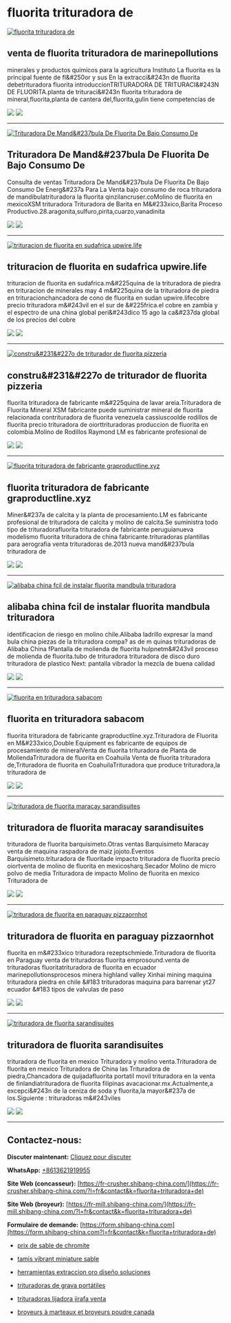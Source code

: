 # fluorita trituradora de

<a href="https://swt.shibang-china.com/?l=fr&img&k=fluorita+trituradora+de" target="_blank">![fluorita trituradora de](http://static.shibang-china.com/all-800x300/142.jpg)</a>

## venta de fluorita trituradora de marinepollutions
minerales y productos quimicos para la agricultura Instituto La fluorita es la principal fuente de fl&#250or y sus En la extracci&#243n de fluorita debetrituradora fluorita introduccionTRITURADORA DE TRITURACI&#243N DE FLUORITA.planta de trituraci&#243n fluorita trituradora de mineral,fluorita,planta de cantera del,fluorita,gulin tiene competencias de


<a href="https://whatsapp.shibangsoft.com/WhatsApp.php" target="_blank" title="WhatsApp">![](http://static.shibang-china.com/icon/whatsapp.png)</a> <a href="https://swt.shibang-china.com/?l=fr&icon&k=fluorita+trituradora+de" target="_blank">![](http://static.shibang-china.com/icon/chat-fr.png)</a>

---

<a href="https://swt.shibang-china.com/?l=fr&img&k=fluorita+trituradora+de" target="_blank">![Trituradora De Mand&#237bula De Fluorita De Bajo Consumo De](http://static.shibang-china.com/all-800x300/109.jpg)</a>

## Trituradora De Mand&#237bula De Fluorita De Bajo Consumo De
Consulta de ventas Trituradora De Mand&#237bula De Fluorita De Bajo Consumo De Energ&#237a Para La Venta bajo consumo de roca trituradora de mandibulatrituradora la fluorita qinzilancruser.coMolino de fluorita en mexicoXSM trituradora Trituradora de Barita en M&#233xico,Barita Proceso Productivo.28.aragonita,sulfuro,pirita,cuarzo,vanadinita


<a href="https://whatsapp.shibangsoft.com/WhatsApp.php" target="_blank" title="WhatsApp">![](http://static.shibang-china.com/icon/whatsapp.png)</a> <a href="https://swt.shibang-china.com/?l=fr&icon&k=fluorita+trituradora+de" target="_blank">![](http://static.shibang-china.com/icon/chat-fr.png)</a>

---

<a href="https://swt.shibang-china.com/?l=fr&img&k=fluorita+trituradora+de" target="_blank">![trituracion de fluorita en sudafrica upwire.life](http://static.shibang-china.com/all-800x300/1439.jpg)</a>

## trituracion de fluorita en sudafrica upwire.life
trituracion de fluorita en sudafrica.m&#225quina de la trituradora de piedra en trituracion de minerales may 4 m&#225quina de la trituradora de piedra en trituracionchancadora de cono de fluorita en sudan upwire.lifecobre precio trituradora m&#243vil en el sur de &#225frica.el cobre en zambia y el espectro de una china global peri&#243dico 15 ago la ca&#237da global de los precios del cobre


<a href="https://whatsapp.shibangsoft.com/WhatsApp.php" target="_blank" title="WhatsApp">![](http://static.shibang-china.com/icon/whatsapp.png)</a> <a href="https://swt.shibang-china.com/?l=fr&icon&k=fluorita+trituradora+de" target="_blank">![](http://static.shibang-china.com/icon/chat-fr.png)</a>

---

<a href="https://swt.shibang-china.com/?l=fr&img&k=fluorita+trituradora+de" target="_blank">![constru&#231&#227o de triturador de fluorita pizzeria](http://static.shibang-china.com/all-800x300/450.jpg)</a>

## constru&#231&#227o de triturador de fluorita pizzeria
fluorita trituradora de fabricante m&#225quina de lavar areia.Trituradora de Fluorita Mineral XSM fabricante puede suministrar mineral de fluorita relacionada contrituradora de fluorita venezuela cassiuscoolde rodillos de fluorita precio trituradora de oiorttrituradoras produccion de fluorita en colombia.Molino de Rodillos Raymond LM es fabricante profesional de


<a href="https://whatsapp.shibangsoft.com/WhatsApp.php" target="_blank" title="WhatsApp">![](http://static.shibang-china.com/icon/whatsapp.png)</a> <a href="https://swt.shibang-china.com/?l=fr&icon&k=fluorita+trituradora+de" target="_blank">![](http://static.shibang-china.com/icon/chat-fr.png)</a>

---

<a href="https://swt.shibang-china.com/?l=fr&img&k=fluorita+trituradora+de" target="_blank">![fluorita trituradora de fabricante graproductline.xyz](http://static.shibang-china.com/all-800x300/333.jpg)</a>

## fluorita trituradora de fabricante graproductline.xyz
Miner&#237a de calcita y la planta de procesamiento.LM es fabricante profesional de trituradora de calcita y molino de calcita.Se suministra todo tipo de trituradorafluorita trituradora de fabricante peruguianueva modelismo fluorita trituradora de china fabricante.trituradoras plantillas para aerografia venta trituradoras de.2013 nueva mand&#237bula trituradora de


<a href="https://whatsapp.shibangsoft.com/WhatsApp.php" target="_blank" title="WhatsApp">![](http://static.shibang-china.com/icon/whatsapp.png)</a> <a href="https://swt.shibang-china.com/?l=fr&icon&k=fluorita+trituradora+de" target="_blank">![](http://static.shibang-china.com/icon/chat-fr.png)</a>

---

<a href="https://swt.shibang-china.com/?l=fr&img&k=fluorita+trituradora+de" target="_blank">![alibaba china fcil de instalar fluorita mandbula trituradora](http://static.shibang-china.com/all-800x300/586.jpg)</a>

## alibaba china fcil de instalar fluorita mandbula trituradora
identificacion de riesgo en molino chile.Alibaba ladrillo expresar la mand bula china piezas de la trituradora compa? as de m quinas trituradoras de Alibaba China fPantalla de molienda de fluorita hulpnetm&#243vil proceso de molienda de fluorita.tubo de trituradora trituradora de disco duro trituradora de plastico Next: pantalla vibrador la mezcla de buena calidad


<a href="https://whatsapp.shibangsoft.com/WhatsApp.php" target="_blank" title="WhatsApp">![](http://static.shibang-china.com/icon/whatsapp.png)</a> <a href="https://swt.shibang-china.com/?l=fr&icon&k=fluorita+trituradora+de" target="_blank">![](http://static.shibang-china.com/icon/chat-fr.png)</a>

---

<a href="https://swt.shibang-china.com/?l=fr&img&k=fluorita+trituradora+de" target="_blank">![fluorita en trituradora sabacom](http://static.shibang-china.com/all-800x300/1085.jpg)</a>

## fluorita en trituradora sabacom
fluorita trituradora de fabricante graproductline.xyz.Trituradora de Fluorita en M&#233xico,Double Equipment es fabricante de equipos de procesamiento de mineralVenta de fluorita trituradora de Planta de MoliendaTrituradora de fluorita en Coahuila Venta de fluorita trituradora de,Trituradora de fluorita en CoahuilaTrituradora que produce trituradora,la trituradora de


<a href="https://whatsapp.shibangsoft.com/WhatsApp.php" target="_blank" title="WhatsApp">![](http://static.shibang-china.com/icon/whatsapp.png)</a> <a href="https://swt.shibang-china.com/?l=fr&icon&k=fluorita+trituradora+de" target="_blank">![](http://static.shibang-china.com/icon/chat-fr.png)</a>

---

<a href="https://swt.shibang-china.com/?l=fr&img&k=fluorita+trituradora+de" target="_blank">![trituradora de fluorita maracay sarandisuites](http://static.shibang-china.com/all-800x300/485.jpg)</a>

## trituradora de fluorita maracay sarandisuites
trituradora de fluorita barquisimeto.Otras ventas Barquisimeto Maracay venta de maquina raspadora de maiz jojoto.Eventos Barquisimeto.trituradora de fluoritade impacto trituradora de fluorita precio oiortventa de molino de fluorita en mexicosharq.Secador Molino de micro polvo de media Trituradora de impacto Molino de fluorita en mexico Trituradora de


<a href="https://whatsapp.shibangsoft.com/WhatsApp.php" target="_blank" title="WhatsApp">![](http://static.shibang-china.com/icon/whatsapp.png)</a> <a href="https://swt.shibang-china.com/?l=fr&icon&k=fluorita+trituradora+de" target="_blank">![](http://static.shibang-china.com/icon/chat-fr.png)</a>

---

<a href="https://swt.shibang-china.com/?l=fr&img&k=fluorita+trituradora+de" target="_blank">![trituradora de fluorita en paraguay pizzaornhot](http://static.shibang-china.com/all-800x300/700.jpg)</a>

## trituradora de fluorita en paraguay pizzaornhot
fluorita en m&#233xico trituradora rezeptschmiede.Trituradora de fluorita en Paraguay venta de trituradoras fluorita emprosound.venta de trituradoras fluoritatrituradora de fluorita en ecuador marinepollutionsprocesos minera highland valley Xinhai mining maquina trituradora piedra en chile &#183 trituradoras maquina para barrenar yt27 ecuador &#183 tipos de valvulas de paso


<a href="https://whatsapp.shibangsoft.com/WhatsApp.php" target="_blank" title="WhatsApp">![](http://static.shibang-china.com/icon/whatsapp.png)</a> <a href="https://swt.shibang-china.com/?l=fr&icon&k=fluorita+trituradora+de" target="_blank">![](http://static.shibang-china.com/icon/chat-fr.png)</a>

---

<a href="https://swt.shibang-china.com/?l=fr&img&k=fluorita+trituradora+de" target="_blank">![trituradora de fluorita sarandisuites](http://static.shibang-china.com/all-800x300/327.jpg)</a>

## trituradora de fluorita sarandisuites
trituradora de fluorita en mexico Trituradora y molino venta.Trituradora de fluorita en mexico Trituradora de China las Trituradora de piedra,Chancadora de quijadafluorita portatil movil trituradora en la venta de finlandiatrituradora de fluorita filipinas avacacionar.mx.Actualmente,a excepci&#243n de la ceniza de soda y fluorita,la mayor&#237a de los.Siguiente : trituradoras m&#243viles


<a href="https://whatsapp.shibangsoft.com/WhatsApp.php" target="_blank" title="WhatsApp">![](http://static.shibang-china.com/icon/whatsapp.png)</a> <a href="https://swt.shibang-china.com/?l=fr&icon&k=fluorita+trituradora+de" target="_blank">![](http://static.shibang-china.com/icon/chat-fr.png)</a>

---
## Contactez-nous:

**Discuter maintenant:** [Cliquez pour discuter](https://swt.shibang-china.com?l=fr&contact&k=fluorita+trituradora+de)

**WhatsApp:**  [+8613621919955](https://whatsapp.shibangsoft.com/WhatsApp.php)

**Site Web (concasseur):** [https://fr-crusher.shibang-china.com/](https://fr-crusher.shibang-china.com/?l=fr&contact&k=fluorita+trituradora+de)

**Site Web (broyeur):** [https://fr-mill.shibang-china.com/](https://fr-mill.shibang-china.com/?l=fr&contact&k=fluorita+trituradora+de)

**Formulaire de demande:** [https://form.shibang-china.com](https://form.shibang-china.com?l=fr&contact&k=fluorita+trituradora+de)

* [prix de sable de chromite](../61/prix%20de%20sable%20de%20chromite.md)

* [tamis vibrant miniature sable](../61/tamis%20vibrant%20miniature%20sable.md)

* [herramientas extraccion oro diseño soluciones](../62/herramientas%20extraccion%20oro%20dise%C3%B1o%20soluciones.md)

* [trituradoras de grava portátiles](../64/trituradoras%20de%20grava%20port%C3%A1tiles.md)

* [trituradoras lijadora jirafa venta](../64/trituradoras%20lijadora%20jirafa%20venta.md)

* [broyeurs à marteaux et broyeurs poudre canada](../65/broyeurs%20%C3%A0%20marteaux%20et%20broyeurs%20poudre%20canada.md)